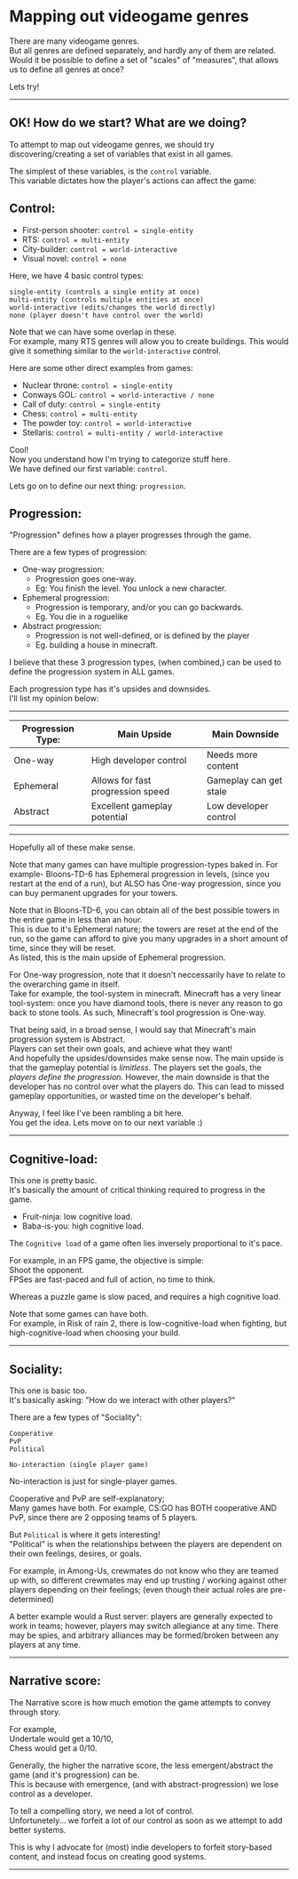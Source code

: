 

# Mapping out videogame genres

There are many videogame genres.<br/>
But all genres are defined separately, and hardly any of them are related.
Would it be possible to define a set of "scales" of "measures", that allows us to define all genres at once?

Lets try!


-----

## OK! How do we start? What are we doing?
To attempt to map out videogame genres, we should try discovering/creating a set of variables that exist in all games.

The simplest of these variables, is the `control` variable.<br/>
This variable dictates how the player's actions can affect the game:

## Control:

- First-person shooter: `control = single-entity`
- RTS: `control = multi-entity`
- City-builder: `control = world-interactive`
- Visual novel: `control = none`

Here, we have 4 basic control types:
```
single-entity (controls a single entity at once)
multi-entity (controls multiple entities at once)
world-interactive (edits/changes the world directly)
none (player doesn't have control over the world)
```

Note that we can have some overlap in these.<br/>
For example, many RTS genres will allow you to create buildings. This would give it something similar to the `world-interactive` control.


Here are some other direct examples from games:
- Nuclear throne: `control = single-entity`
- Conways GOL: `control = world-interactive / none`
- Call of duty: `control = single-entity`
- Chess: `control = multi-entity`
- The powder toy: `control = world-interactive`
- Stellaris: `control = multi-entity / world-interactive`

Cool!<br/>
Now you understand how I'm trying to categorize stuff here.<br/>
We have defined our first variable: `control`.

Lets go on to define our next thing: `progression`.

## Progression:
"Progression" defines how a player progresses through the game.

There are a few types of progression:

- One-way progression:
    - Progression goes one-way. 
    - Eg: You finish the level. You unlock a new character.
- Ephemeral progression:
    - Progression is temporary, and/or you can go backwards.
    - Eg. You die in a roguelike
- Abstract progression:
    - Progression is not well-defined, or is defined by the player
    - Eg. building a house in minecraft.


I believe that these 3 progression types, (when combined,) can be used to define the progression system in ALL games.

Each progression type has it's upsides and downsides.<br/>
I'll list my opinion below:

---


|  Progression Type: | Main Upside      | Main Downside |
| ------------------ | ------------- | -------- |
| One-way      | High developer control  | Needs more content |
| Ephemeral   | Allows for fast progression speed | Gameplay can get stale |
| Abstract   | Excellent gameplay potential | Low developer control |

---

Hopefully all of these make sense.


Note that many games can have multiple progression-types baked in.
For example- Bloons-TD-6 has Ephemeral progression in levels, (since you restart at the end of a run), but ALSO has One-way progression, since you can buy permanent upgrades for your towers.

Note that in Bloons-TD-6, you can obtain all of the best possible towers in the entire game in less than an hour.<br/>
This is due to it's Ephemeral nature; the towers are reset at the end of the run, so the game can afford to give you many upgrades in a short amount of time, since they will be reset.<br/>
As listed, this is the main upside of Ephemeral progression.

For One-way progression, note that it doesn't neccessarily have to relate to the overarching game in itself.<br/>
Take for example, the tool-system in minecraft. Minecraft has a very linear tool-system: once you have diamond tools, there is never any reason to go back to stone tools. As such, Minecraft's tool progression is One-way.

That being said, in a broad sense, I would say that Minecraft's main progression system is Abstract.<br/>
Players can set their own goals, and achieve what they want!<br/>
And hopefully the upsides/downsides make sense now. The main upside is that the gameplay potential is *limitless.* The players set the goals, the *players define the progression.* However, the main downside is that the developer has no control over what the players do. This can lead to missed gameplay opportunities, or wasted time on the developer's behalf.

Anyway, I feel like I've been rambling a bit here.<br/>
You get the idea. Lets move on to our next variable :)

---

## Cognitive-load:

This one is pretty basic.<br/>
It's basically the amount of critical thinking required to progress in the game.

- Fruit-ninja: low cognitive load.
- Baba-is-you: high cognitive load.

The `Cognitive load` of a game often lies inversely proportional to it's pace.

For example, in an FPS game, the objective is simple:<br/>
Shoot the opponent. <br/>
FPSes are fast-paced and full of action, no time to think.

Whereas a puzzle game is slow paced, and requires a high cognitive load.

Note that some games can have both.<br/>
For example, in Risk of rain 2, there is low-cognitive-load when fighting, but high-cognitive-load when choosing your build.


----

## Sociality:

This one is basic too.<br/>
It's basically asking: "How do we interact with other players?"

There are a few types of "Sociality":
```
Cooperative 
PvP
Political

No-interaction (single player game)
```

No-interaction is just for single-player games.

Cooperative and PvP are self-explanatory;<br/>
Many games have both. For example, CS:GO has BOTH cooperative AND PvP, since there are 2 opposing teams of 5 players.

But `Political` is where it gets interesting!<br/>
"Political" is when the relationships between the players are dependent on their own feelings, desires, or goals.

For example, in Among-Us, crewmates do not know who they are teamed up with, so different crewmates may end up trusting / working against other players depending on their feelings; (even though their actual roles are pre-determined)

A better example would a Rust server: players are generally expected to work in teams; however, players may switch allegiance at any time. There may be spies, and arbitrary alliances may be formed/broken between any players at any time.

---


## Narrative score:

The Narrative score is how much emotion the game attempts to convey through story.

For example,<br/>
Undertale would get a 10/10,<br/>
Chess would get a 0/10.

Generally, the higher the narrative score, the less emergent/abstract the game (and it's progression) can be.<br/>
This is because with emergence, (and with abstract-progression) we lose control as a developer.

To tell a compelling story, we need a lot of control.<br/>
Unfortunetely... we forfeit a lot of our control as soon as we attempt to add better systems.

This is why I advocate for (most) indie developers to forfeit story-based content, and instead focus on creating good systems.

----




